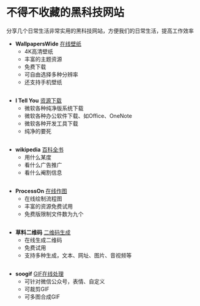 # 不得不收藏的黑科技网站


分享几个日常生活非常实用的黑科技网站，方便我们的日常生活，提高工作效率

* **WallpapersWide** [在线壁纸](http://wallpaperswide.com/)
	* 4K高清壁纸
	* 丰富的主题资源
	* 免费下载
	* 可自由选择多种分辨率
	* 还支持手机壁纸
	
![]()

* **I Tell You** [资源下载](https://msdn.itellyou.cn/)
	* 微软各种纯净版系统下载
	* 微软各种办公软件下载、如Office、OneNote
	* 微软各种开发工具下载
	* 纯净的要死

![]()

* **wikipedia** [百科全书](https://www.wikipedia.org/)
	* 用什么某度
	* 看什么广告推广
	* 看什么阉割信息

![]()

* **ProcessOn** [在线作图](https://www.processon.com/)
	* 在线绘制流程图
	* 丰富的资源免费试用
	* 免费版限制文件数为九个
	
![]()

* **草料二维码** [二维码生成](https://cli.im/text)
	* 在线生成二维码
	* 免费试用
	* 支持多种生成，文本、网址、图片、音视频等

![]()

* **soogif** [GIF在线处理](https://www.soogif.com/compress)
	* 可针对微信公众号，表情、自定义
	* 可裁剪GIF
	* 可多图合成GIF

![]()